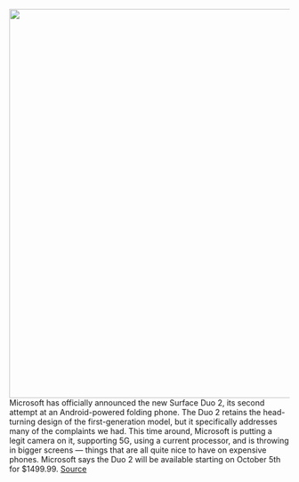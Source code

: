 <img src='https://cdn.vox-cdn.com/thumbor/pKc7sHYp019s5oP8eaXDd7LVAzs=/0x0:3000x2000/1200x800/filters:focal(1260x760:1740x1240)/cdn.vox-cdn.com/uploads/chorus_image/image/69893261/Surface_Duo_2___Front___Back_under_embargo_until_September_22.5.jpg' width='700px' /><br/>
Microsoft has officially announced the new Surface Duo 2, its second attempt at an Android-powered folding phone. The Duo 2 retains the head-turning design of the first-generation model, but it specifically addresses many of the complaints we had. This time around, Microsoft is putting a legit camera on it, supporting 5G, using a current processor, and is throwing in bigger screens — things that are all quite nice to have on expensive phones. Microsoft says the Duo 2 will be available starting on October 5th for $1499.99.
<a href='https://www.theverge.com/2021/9/22/22684814/microsoft-surface-duo-2-price-specs-features-release-date'> Source <a/>